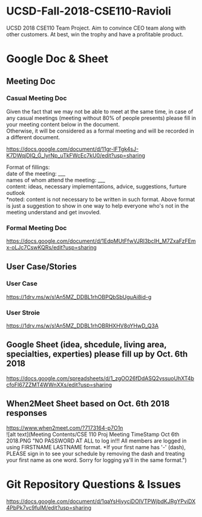 # UCSD-Fall-2018-CSE110-Ravioli

UCSD 2018 CSE110 Team Project. Aim to convince CEO team along with other customers. At best, win the trophy and have a profitable product.



# Google Doc & Sheet
## Meeting Doc  
### Casual Meeting Doc  
Given the fact that we may not be able to meet at the same time, in case of any casual meetings (meeting without 80% of people presents) please fill in your meeting content below in the document.  
Otherwise, it will be considered as a formal meeting and will be recorded in a different document.  

https://docs.google.com/document/d/11gr-lFTgk4sJ-K7DWqjDIQ_G_IyrNp_uTkFWcEc7kU0/edit?usp=sharing  

Format of fillings:  
date of the meeting: ___  
names of whom attend the meeting: ___  
content: ideas, necessary implementations, advice, suggestions, furture outlook  
*noted: content is not necessary to be written in such format. Above format is just a suggestion to show in one way to help everyone who's not in the meeting understand and get invovled.  

### Formal Meeting Doc  
https://docs.google.com/document/d/1EdpMUtFfwVJRI3bcIH_M7ZxaFzFEmx-oLJc7CswKQRs/edit?usp=sharing  

## User Case/Stories  
### User Case  
https://1drv.ms/w/s!An5MZ_DDBL1rhOBPQbSbUguAi8id-g  
### User Stroie  
https://1drv.ms/w/s!An5MZ_DDBL1rhOBRHXHV8oYHwD_Q3A  

## Google Sheet (idea, shcedule, living area, specialties, experties) please fill up by Oct. 6th 2018
https://docs.google.com/spreadsheets/d/1_zgOO26fDdASQ2vssuoUhXT4bcfoFI67ZZMT4WWnXXs/edit?usp=sharing 
## When2Meet Sheet based on Oct. 6th 2018 responses
https://www.when2meet.com/?7173164-p7O1n  
![alt text](Meeting Contents/CSE 110 Proj Meeting TimeStamp Oct 6th 2018.PNG "NO PASSWORD AT ALL to log in!!!  All members are logged in using FIRSTNAME LASTNAME format.  *If your first name has '-' (dash), PLEASE sign in to see your schedule by removing the dash and treating your first name as one word. Sorry for logging ya'll in the same format.")  


# Git Repository Questions & Issues 
https://docs.google.com/document/d/1qaYsHiyyciDOIVTPWjbdKJRgYPviDX4PbPk7vc9fulM/edit?usp=sharing  


